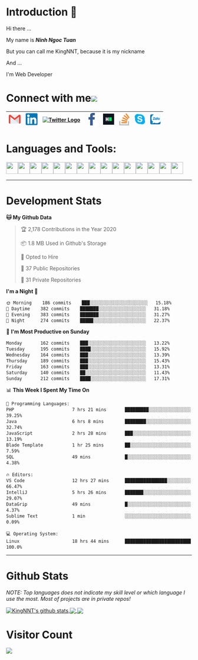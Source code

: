 # Introduction 👋
Hi there ...

My name is ***Ninh Ngoc Tuan***

But you can call me KingNNT, because it is my nickname

And ...

I'm Web Developer
# Connect with me<img src="https://github.com/TheDudeThatCode/TheDudeThatCode/blob/master/Assets/Handshake.gif" height="32px">

| [<img src="https://github.com/KingNNT/KingNNT/blob/master/Assets/Contact-Icon/Gmail.svg" alt="Gmail logo" height="32">](mailto:Dev.KingNNT@gmail.com) | [<img src="https://github.com/KingNNT/KingNNT/blob/master/Assets/Contact-Icon/Linkedin.svg" alt="Linkedin Logo" width="32">](https://in.linkedin.com/in/kingnnt) | [<img src="https://github.com/TheDudeThatCode/TheDudeThatCode/blob/master/Assets/Twitter.svg" alt="Twitter Logo" width="32">](https://twitter.com/King_NNT) | [<img src="https://github.com/KingNNT/KingNNT/blob/master/Assets/Contact-Icon/facebook.svg" alt="Facebook logo" width="34">](https://facebook.com/Kinggg.NNT) | [<img src="https://github.com/KingNNT/KingNNT/blob/master/Assets/Contact-Icon/HackerRank.svg" alt="HackerRank Logo" width="30">](https://www.hackerrank.com/Dev_KingNNT) | [<img src="https://github.com/KingNNT/KingNNT/blob/master/Assets/Contact-Icon/stackoverflow.svg" alt="Stackoverflow Logo" width="28">](https://stackoverflow.com/users/12560659/king-nnt) | [<img src="https://github.com/KingNNT/KingNNT/blob/master/Assets/Contact-Icon/skype.svg" alt="Skype Logo" width="28">](https://join.skype.com/invite/eqRpzcC8cGsf) | [<img src="https://github.com/KingNNT/KingNNT/blob/master/Assets/Contact-Icon/zalo.svg" alt="Zalo Logo" width="28">](https://zalo.me/kingnnt) | 
|:---:|:---:|:---:|:---:|:---:|:---:|:---:|:---:|

# Languages and Tools:
<img align='left' height="32" width="32" src="https://cdn.jsdelivr.net/npm/simple-icons@v3/icons/visualstudio.svg" />
<img align='left' height="32" width="32" src="https://cdn.jsdelivr.net/npm/simple-icons@v3/icons/sublimetext.svg" />
<img align='left' height="32" width="32" src="https://cdn.jsdelivr.net/npm/simple-icons@v3/icons/visualstudiocode.svg" />
<img align='left' height="32" width="32" src="https://cdn.jsdelivr.net/npm/simple-icons@v3/icons/jetbrains.svg" />

<img align='left' height="32" width="32" src="https://cdn.jsdelivr.net/npm/simple-icons@v3/icons/html5.svg" />
<img align='left' height="32" width="32" src="https://cdn.jsdelivr.net/npm/simple-icons@v3/icons/css3.svg" />
<img align='left' height="32" width="32" src="https://cdn.jsdelivr.net/npm/simple-icons@3.5.0/icons/bootstrap.svg" />

<img align='left' height="32" width="32" src="https://cdn.jsdelivr.net/npm/simple-icons@v3/icons/javascript.svg" />

<img align='left' height="32" width="32" src="https://cdn.jsdelivr.net/npm/simple-icons@v3/icons/php.svg" />
<img align='left' height="32" width="32" src="https://cdn.jsdelivr.net/npm/simple-icons@v3/icons/laravel.svg" />
<img align='left' height="32" width="32" src="https://cdn.jsdelivr.net/npm/simple-icons@3.5.0/icons/java.svg" />

<img align='left' height="32" width="32" src="https://cdn.jsdelivr.net/npm/simple-icons@v3/icons/mysql.svg" />
<img align='left' height="32" width="32" src="https://cdn.jsdelivr.net/npm/simple-icons@3.5.0/icons/microsoftsqlserver.svg" />
<img align='left' height="32" width="32" src="https://cdn.jsdelivr.net/npm/simple-icons@v3/icons/mongodb.svg" />
<img align='left' height="32" width="32" src="https://cdn.jsdelivr.net/npm/simple-icons@v3/icons/sqlite.svg" />

<br>
<br>

---

# Development Stats
<!--START_SECTION:waka-->
**🐱 My Github Data** 

> 🏆 2,178 Contributions in the Year 2020
 > 
> 📦 1.8 MB Used in Github's Storage 
 > 
> 💼 Opted to Hire
 > 
> 📜 37 Public Repositories 
 > 
> 🔑 31 Private Repositories  
 > 
**I'm a Night 🦉** 

```text
🌞 Morning    186 commits    ███░░░░░░░░░░░░░░░░░░░░░░   15.18% 
🌆 Daytime    382 commits    ███████░░░░░░░░░░░░░░░░░░   31.18% 
🌃 Evening    383 commits    ███████░░░░░░░░░░░░░░░░░░   31.27% 
🌙 Night      274 commits    █████░░░░░░░░░░░░░░░░░░░░   22.37%

```
📅 **I'm Most Productive on Sunday** 

```text
Monday       162 commits    ███░░░░░░░░░░░░░░░░░░░░░░   13.22% 
Tuesday      195 commits    ████░░░░░░░░░░░░░░░░░░░░░   15.92% 
Wednesday    164 commits    ███░░░░░░░░░░░░░░░░░░░░░░   13.39% 
Thursday     189 commits    ███░░░░░░░░░░░░░░░░░░░░░░   15.43% 
Friday       163 commits    ███░░░░░░░░░░░░░░░░░░░░░░   13.31% 
Saturday     140 commits    ██░░░░░░░░░░░░░░░░░░░░░░░   11.43% 
Sunday       212 commits    ████░░░░░░░░░░░░░░░░░░░░░   17.31%

```


📊 **This Week I Spent My Time On** 

```text
💬 Programming Languages: 
PHP                      7 hrs 21 mins       █████████░░░░░░░░░░░░░░░░   39.25% 
Java                     6 hrs 8 mins        ████████░░░░░░░░░░░░░░░░░   32.74% 
JavaScript               2 hrs 28 mins       ███░░░░░░░░░░░░░░░░░░░░░░   13.19% 
Blade Template           1 hr 25 mins        ██░░░░░░░░░░░░░░░░░░░░░░░   7.59% 
SQL                      49 mins             █░░░░░░░░░░░░░░░░░░░░░░░░   4.38%

🔥 Editors: 
VS Code                  12 hrs 27 mins      ████████████████░░░░░░░░░   66.47% 
IntelliJ                 5 hrs 26 mins       ███████░░░░░░░░░░░░░░░░░░   29.07% 
DataGrip                 49 mins             █░░░░░░░░░░░░░░░░░░░░░░░░   4.37% 
Sublime Text             1 min               ░░░░░░░░░░░░░░░░░░░░░░░░░   0.09%

💻 Operating System: 
Linux                    18 hrs 44 mins      █████████████████████████   100.0%

```


<!--END_SECTION:waka-->

---

# Github Stats

*NOTE: Top languages does not indicate my skill level or which language I use the most. Most of projects are in private repos!*

<a href="https://github.com/KingNNT">
  <img align="center" src="https://github-readme-stats.vercel.app/api?username=KingNNT&show_icons=true&theme=gruvbox&count_private=true" alt="KingNNT's github stats" />
</a>

<a href="https://github.com/KingNNT">
  <img align="center" src="https://github-readme-stats.vercel.app/api/top-langs/?username=KingNNT&layout=compact&theme=gruvbox&count_private=true&how_icons=true" />
</a>

<a href="https://github.com/KingNNT">
  <img align="center" src="https://github-readme-stats.vercel.app/api/pin/?username=KingNNT&repo=MS-Tools&theme=gruvbox" />
</a>

# Visitor Count
<img src="https://profile-counter.glitch.me/KingNNT/count.svg" />
